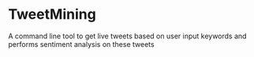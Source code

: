 # TweetMining
A command line tool to get live tweets based on user input keywords and performs sentiment analysis on these tweets
